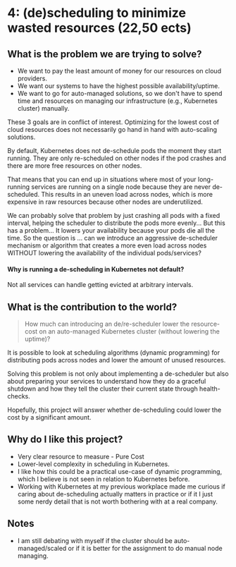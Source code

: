 # 4: (de)scheduling to minimize wasted resources (22,50 ects)
## What is the problem we are trying to solve?

- We want to pay the least amount of money for our resources on cloud providers.
- We want our systems to have the highest possible availability/uptime.
- We want to go for auto-managed solutions, so we don't have to spend time and resources on managing our infrastructure (e.g., Kubernetes cluster) manually.

These 3 goals are in conflict of interest. Optimizing for the lowest cost of cloud resources does not necessarily go hand in hand with auto-scaling solutions. 

By default, Kubernetes does not de-schedule pods the moment they start running. They are only re-scheduled on other nodes if the pod crashes and there are more free resources on other nodes.

That means that you can end up in situations where most of your long-running services are running on a single node because they are never de-scheduled.
This results in an uneven load across nodes, which is more expensive in raw resources because other nodes are underutilized. 

We can probably solve that problem by just crashing all pods with a fixed interval, helping the scheduler to distribute the pods more evenly... But this has a problem... It lowers your availability because your pods die all the time. So the question is ... can we introduce an aggressive de-scheduler mechanism or algorithm that creates a more even load across nodes WITHOUT lowering the availability of the individual pods/services?

#### Why is running a de-scheduling in Kubernetes not default?
Not all services can handle getting evicted at arbitrary intervals. 

## What is the contribution to the world?

> How much can introducing an de/re-scheduler lower the resource-cost on an auto-managed Kubernetes cluster (without lowering the uptime)? 

It is possible to look at scheduling algorithms (dynamic programming) for distributing pods across nodes and lower the amount of unused resources.

Solving this problem is not only about implementing a de-scheduler but also about preparing your services to understand how they do a graceful shutdown and how they tell the cluster their current state through health-checks.

Hopefully, this project will answer whether de-scheduling could lower the cost by a significant amount. 

## Why do I like this project?
- Very clear resource to measure - Pure Cost
- Lower-level complexity in scheduling in Kubernetes.
- I like how this could be a practical use-case of dynamic programming, which I believe is not seen in relation to Kubernetes before. 
- Working with Kubernetes at my previous workplace made me curious if caring about de-scheduling actually matters in practice or if it I just some nerdy detail that is not worth bothering with at a real company.

## Notes
- I am still debating with myself if the cluster should be auto-managed/scaled or if it is better for the assignment to do manual node managing. 